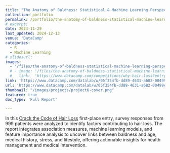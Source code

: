 ```yaml
---
title: "The Anatomy of Baldness: Statistical & Machine Learning Perspectives on Key Factors of Hair Loss"
collection: portfolio
permalink: /portfolio/the-anatomy-of-baldness-statistical-machine-learning-perspectives-on-key-factors-of-hair-loss
# excerpt:
date: 2024-11-29
last_updated: 2024-12-13
venue: 'DataCamp'
categories:
  - R
  - Machine Learning
# slidesurl: 
images:
  - '/files/the-anatomy-of-baldness-statistical-machine-learning-perspectives-on-key-factors-of-hair-loss/images/page-1.png'
  # - image: '/files/the-anatomy-of-baldness-statistical-machine-learning-perspectives-on-key-factors-of-hair-loss/images/page-2.png'
  #   link:  'https://www.datacamp.com/competitions/why-hair-loss?entry=05f354fb-dd89-4631-a682-00499eab8fb2'
link: 'https://www.datacamp.com/datalab/w/05f354fb-dd89-4631-a682-00499eab8fb2'
url: 'https://www.datacamp.com/datalab/w/05f354fb-dd89-4631-a682-00499eab8fb2'
thumbnail: "/images/projects/project6-cover.png"
featured: true
doc_type: 'Full Report'

---
```


In this [Crack the Code of Hair Loss](https://www.datacamp.com/competitions/why-hair-loss?entry=05f354fb-dd89-4631-a682-00499eab8fb2) first-place entry, survey responses from 999 patients were analyzed to identify factors contributing to hair loss. The report integrates association measures, machine learning models, and feature importance analysis to uncover links between baldness and age, medical history, stress, and lifestyle, offering actionable insights for health management and medical intervention.